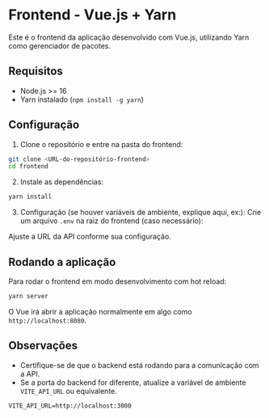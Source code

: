 # Frontend - Vue.js + Yarn

Este é o frontend da aplicação desenvolvido com Vue.js, utilizando Yarn como gerenciador de pacotes.

## Requisitos

- Node.js >= 16
- Yarn instalado (`npm install -g yarn`)

## Configuração

1. Clone o repositório e entre na pasta do frontend:

```bash
git clone <URL-do-repositório-frontend>
cd frontend
```

2. Instale as dependências:

```bash
yarn install
```

3. Configuração (se houver variáveis de ambiente, explique aqui, ex:):
Crie um arquivo `.env` na raiz do frontend (caso necessário):



Ajuste a URL da API conforme sua configuração.

## Rodando a aplicação

Para rodar o frontend em modo desenvolvimento com hot reload:

```bash
yarn server
```

O Vue irá abrir a aplicação normalmente em algo como `http://localhost:8080`.

## Observações

- Certifique-se de que o backend está rodando para a comunicação com a API.
- Se a porta do backend for diferente, atualize a variável de ambiente `VITE_API_URL` ou equivalente.


```env
VITE_API_URL=http://localhost:3000 
```

